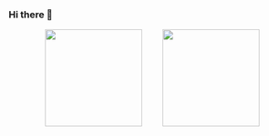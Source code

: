 ### Hi there 👋

<div align="center">
<span>  </span>
<img height="170px" src="https://github-readme-stats.vercel.app/api?username=linzihao1999" />
<span>  </span>
<img height="170px" src="https://github-readme-stats.vercel.app/api/top-langs/?username=linzihao1999&layout=compact&langs_count=8" />
<span>  </span>
</div>

<!--
**linzihao1999/linzihao1999** is a ✨ _special_ ✨ repository because its `README.md` (this file) appears on your GitHub profile.

Here are some ideas to get you started:

- 🔭 I’m currently working on ...
- 🌱 I’m currently learning ...
- 👯 I’m looking to collaborate on ...
- 🤔 I’m looking for help with ...
- 💬 Ask me about ...
- 📫 How to reach me: ...
- 😄 Pronouns: ...
- ⚡ Fun fact: ...
-->
